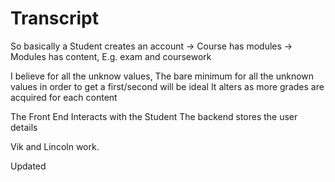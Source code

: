 # Transcript


So basically a Student creates an account -> Course has modules ->  Modules has content, E.g. exam and coursework 

I believe for all the unknow values, 
The bare minimum for all the unknown values in order to get a first/second will be ideal 
It alters as more grades are acquired for each content 

The Front End Interacts with the Student 
The backend stores the user details 

Vik and Lincoln work. 

Updated
